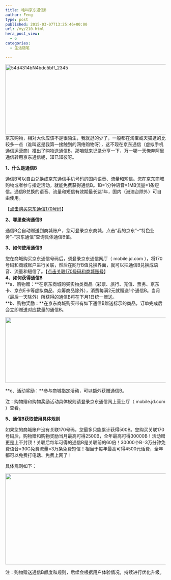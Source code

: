 ```yaml
---
title: 啥叫京东通信B
author: Feng
type: post
published: 2015-03-07T13:25:46+00:00
url: /my/210.html
hera_post_view:
  - 6
categories:
  - 生活随笔

---
```

[<img loading="lazy" decoding="async" class="alignnone size-full wp-image-1512" src="http://uu126.cn/wp-content/uploads/2015/03/54d4314bN4bdc5bff_2345_20150306132546.jpg" alt="54d4314bN4bdc5bff_2345" width="700" height="220" />][1]  
京东购物，相对大伙应该不是很陌生，我就逛的少了，一般都在淘宝或天猫逛的比较多一点（谁叫这是我第一接触到的网络购物呀），这不现在京东通信（虚拟手机通信运营商）推出了购物送通信B，那咱就来记录分享一下，万一哪一天俺弃阿里通信转用京东通信呢，知已知彼呀。

<p class="text">
  <strong>1、什么是通信<span lang="EN-US">B</span></strong>
</p>

<p class="text">
  通信B可以自由兑换成京东通信手机号码的国内语音、流量和短信。您在京东商城购物或者参与指定活动，就能免费获得通信B。1B=1分钟语音=1MB流量=1条短信。通信B兑换的语音、流量和短信有效期最长达1年，国内（港澳台除外）可自由使用。
</p>

<p class="text">
  【<a href="http://sale.jd.com/act/BLFcWDiTOrXYdP.html" target="_blank" rel="noopener">点击购买京东通信170号码</a>】
</p>

<p class="text">
  <strong>2、哪里查询通信B</strong>
</p>

<p class="text">
  通信<span lang="EN-US">B</span>会自动赠送到商城账户，您可登录京东商城，点击“我的京东”<span lang="EN-US">&#8211;</span>“特色业务”<span lang="EN-US">&#8211;</span>“京东通信”查询具体通信<span lang="EN-US">B</span>值。
</p>

<p class="text">
  <strong>3、如何使用通信<span lang="EN-US">B</span></strong>
</p>

您在商城购买京东通信号码后，须登录京东通信网厅（ mobile.jd.com ），将170号码和商城账户进行关联，然后在网厅B值兑换界面，就可以把通信B兑换成语音、流量和短信了。【<a href="http://mobile.jd.com/personal/personal.do?s=0.9911591263953596" target="_blank" rel="noopener">点击关联170号码和商城账号</a>】  
**4、如何获得通信B**  
**a、购物赠：**在京东商城购买实物类商品（彩票、旅行、充值、票务、京东卡、京东E卡等虚拟商品、众筹商品除外），消费每满2元就赠送1个通信B。当月（最后一天除外）所获得的通信B将在下月1日统一赠送。  
**b、购物奖励：**在京东商城购买带有如下通信B赠送标示的商品，订单完成后会立即赠送对应数量的通信B。

<p class="text">
  <img loading="lazy" decoding="async" class="" src="http://uu126.cn/wp-content/uploads/2015/03/54ceed74Nb92bd340.jpg" alt="" width="629" height="206" />
</p>

**c、活动奖励：**参与商城指定活动，可以额外获赠通信B。

<p class="text">
  注：购物赠和购物奖励活动具体规则请登录京东通信网上营业厅（ mobile.jd.com ）查看。
</p>

<p class="text">
  <strong>5、通信B获取使用具体规则</strong>
</p>

<p class="text">
  如果您的商城账户没有关联170号码，您最多只能累计获得500B。您购买关联170号码后，购物赠和购物奖励当月最高可得2500B，全年最高可得30000B！活动赠更是上不封顶！关联后每年可得的通信B是关联前的60倍！30000个B=3万分钟免费语音=30G免费流量=3万条免费短信！相当于每年最高可得4500元话费，全年都可以免费打电话、免费上网了！
</p>

<p class="text">
  具体规则如下：
</p>

<p class="text">
  <img loading="lazy" decoding="async" class="" src="http://uu126.cn/wp-content/uploads/2015/03/54dc0b64Nb8180591.png" alt="" width="912" height="285" />
</p>

注：购物赠送通信<span lang="EN-US">B</span>额度和规则，后续会根据用户体验情况，持续进行优化升级。

 [1]: http://uu126.cn/wp-content/uploads/2015/03/54d4314bN4bdc5bff_2345_20150306132546.jpg